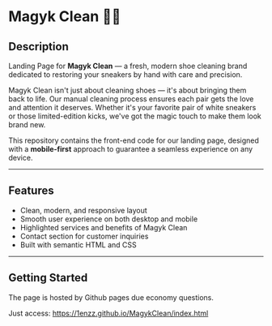 # Magyk Clean 👟✨

## Description

Landing Page for **Magyk Clean** — a fresh, modern shoe cleaning brand dedicated to restoring your sneakers by hand with care and precision.

Magyk Clean isn't just about cleaning shoes — it's about bringing them back to life. Our manual cleaning process ensures each pair gets the love and attention it deserves. Whether it's your favorite pair of white sneakers or those limited-edition kicks, we've got the magic touch to make them look brand new.

This repository contains the front-end code for our landing page, designed with a **mobile-first** approach to guarantee a seamless experience on any device.

---

## Features

- Clean, modern, and responsive layout  
- Smooth user experience on both desktop and mobile  
- Highlighted services and benefits of Magyk Clean  
- Contact section for customer inquiries  
- Built with semantic HTML and CSS  

---

## Getting Started

The page is hosted by Github pages due economy questions.

Just access: https://1enzz.github.io/MagykClean/index.html
